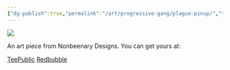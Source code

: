 ```yaml
---
{"dg-publish":true,"permalink":"/art/progressive-gang/plague-pinup/","title":"Plague Pinup","tags":["Art","Progressive Gang"]}
---
```



![](https://baserow-media.ams3.digitaloceanspaces.com/user_files/U22gOzobWf1TfZ2mW9egOr3ujy2KBWMB_2facccf6d2a49a07486cb24e6dcdf8a0b4237588b0316ddf0ae3a280e0ad4c03.png)

An art piece from Nonbeenary Designs. You can get yours at:

[TeePublic]()
[Redbubble]()

